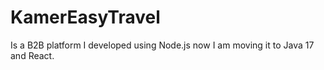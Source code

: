 # KamerEasyTravel

Is a B2B platform I developed using Node.js now I am moving it to Java 17 and React.
